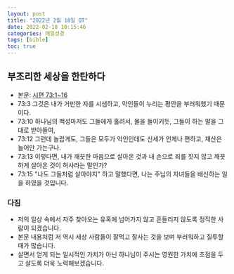 ```yaml
---
layout: post
title: "2022년 2월 18일 QT"
date: 2022-02-18 10:15:46
categories: 매일성경
tags: [bible]
toc: true
---
```


## 부조리한 세상을 한탄하다
- 본문: [시편 73:1~16](https://www.bskorea.or.kr/bible/korbibReadpage.php?version=SAENEW&book=psa&chap=73&sec=1&cVersion=&fontSize=15px&fontWeight=normal)
- 73:3 그것은 내가 거만한 자를 시샘하고, 악인들이 누리는 평안을 부러워했기 때문이다.
- 73:10 하나님의 백성마저도 그들에게 홀려서, 물을 들이키듯, 그들이 하는 말을 그대로 받아들여,
- 73:12 그런데 놀랍게도, 그들은 모두가 악인인데도 신세가 언제나 편하고, 재산은 늘어만 가는구나.
- 73:13 이렇다면, 내가 깨끗한 마음으로 살아온 것과 내 손으로 죄를 짓지 않고 깨끗하게 살아온 것이 허사라는 말인가?
- 73:15 "나도 그들처럼 살아야지" 하고 말했다면, 나는 주님의 자녀들을 배신하는 일을 하였을 것입니다.

### 다짐
- 저의 일상 속에서 자주 찾아오는 유혹에 넘어가지 않고 흔들리지 않도록 정직한 사람이 되겠습니다.
- 본문 내용처럼 저 역시 세상 사람들이 잘먹고 잘사는 것을 보며 부러워하고 질투할 때가 많습니다.
- 살면서 얻게 되는 일시적인 가치가 아닌 하나님이 주시는 영원한 가치에 초점을 두고 살도록 더욱 노력해보겠습니다.
